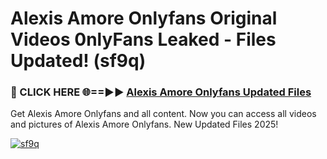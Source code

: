 # Alexis Amore Onlyfans Original Videos 0nlyFans Leaked - Files Updated! (sf9q)

<h3>🔴 CLICK HERE 🌐==►► <a href="https://tinyurl.com/3hn5wdd3" rel="nofollow">Alexis Amore Onlyfans Updated Files</a></h3>

Get Alexis Amore Onlyfans and all content. Now you can access all videos and pictures of Alexis Amore Onlyfans. New Updated Files 2025!

[![sf9q](https://i.imgur.com/4HnBqBT.gif)](https://tinyurl.com/3hn5wdd3)
